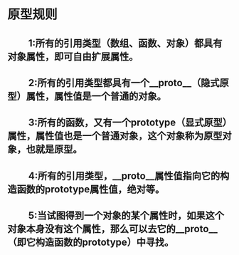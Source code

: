 # 原型规则

## &emsp;&emsp; 1:所有的引用类型（数组、函数、对象）都具有对象属性，即可自由扩展属性。

## &emsp;&emsp; 2:所有的引用类型都具有一个__proto__（隐式原型）属性，属性值是一个普通的对象。

## &emsp;&emsp; 3:所有的函数，又有一个prototype（显式原型）属性，属性值也是一个普通对象，这个对象称为原型对象，也就是原型。

## &emsp;&emsp; 4:所有的引用类型，__proto__属性值指向它的构造函数的prototype属性值，绝对等。

## &emsp;&emsp; 5:当试图得到一个对象的某个属性时，如果这个对象本身没有这个属性，那么可以去它的__proto__（即它构造函数的prototype）中寻找。